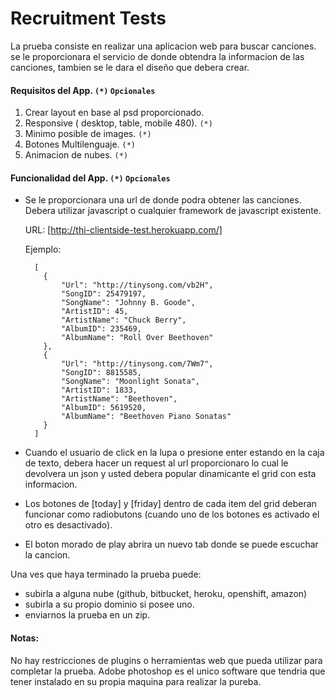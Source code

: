 Recruitment Tests
=========

La prueba consiste en realizar una aplicacion web para buscar canciones. se le proporcionara el servicio de donde obtendra la informacion de las canciones, tambien se le dara el diseño que debera crear.

#### Requisitos del App. `(*)` `Opcionales`
1. Crear layout en base al psd proporcionado. 
2. Responsive ( desktop, table, mobile 480). `(*)` 
3. Minimo posible de images. `(*)` 
4. Botones Multilenguaje. `(*)` 
5. Animacion de nubes. `(*)` 

#### Funcionalidad del App. `(*)` `Opcionales`

* Se le proporcionara una url de donde podra obtener las canciones. Debera utilizar javascript o cualquier framework de javascript existente.

    URL: [http://thi-clientside-test.herokuapp.com/]

    Ejemplo:

        [
          {
              "Url": "http://tinysong.com/vb2H",
              "SongID": 25479197,
              "SongName": "Johnny B. Goode",
              "ArtistID": 45,
              "ArtistName": "Chuck Berry",
              "AlbumID": 235469,
              "AlbumName": "Roll Over Beethoven"
          },
          {
              "Url": "http://tinysong.com/7Wm7",
              "SongID": 8815585,
              "SongName": "Moonlight Sonata",
              "ArtistID": 1833,
              "ArtistName": "Beethoven",
              "AlbumID": 5619520,
              "AlbumName": "Beethoven Piano Sonatas"
          }
        ]    

* Cuando el usuario de click en la lupa o presione enter estando en la caja de texto, debera hacer un request al url proporcionaro lo cual le devolvera un json y usted debera popular dinamicante el grid con esta informacion. 

* Los botones de [today] y [friday] dentro de cada item del grid deberan funcionar como radiobutons (cuando uno de los botones es activado el otro es desactivado).

* El boton morado de play abrira un nuevo tab donde se puede escuchar la cancion. 


Una ves que haya terminado la prueba puede: 
  - subirla a alguna nube (github, bitbucket, heroku, openshift, amazon)
  - subirla a su propio dominio si posee uno.
  - enviarnos la prueba en un zip. 


#### Notas:
No hay restricciones de plugins o herramientas web que pueda utilizar para completar la prueba.
Adobe photoshop es el unico software que tendria que tener instalado en su propia maquina para realizar la pureba.

  [http://thi-clientside-test.herokuapp.com/]: http://thi-clientside-test.herokuapp.com/